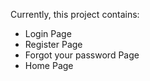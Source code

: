 

Currently, this project contains:
- Login Page
- Register Page 
- Forgot your password Page 
- Home Page 

